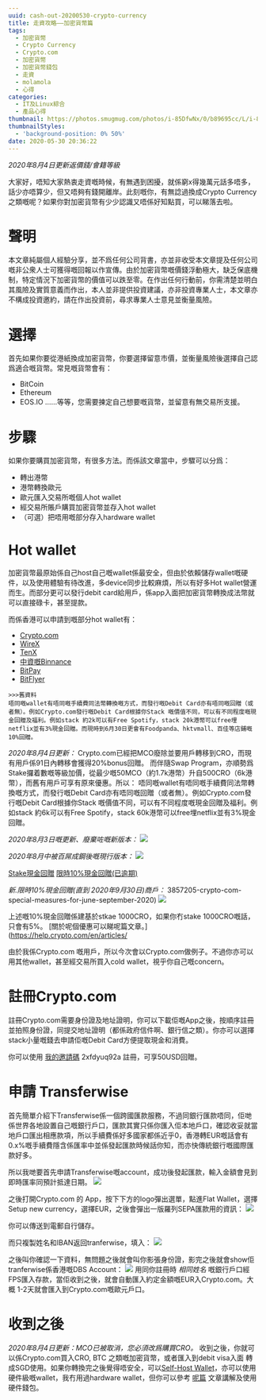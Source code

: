 ```yaml
---
uuid: cash-out-20200530-crypto-currency
title: 走資攻略——加密貨幣篇
tags:
  - 加密貨幣
  - Crypto Currency 
  - Crypto.com
  - 加密貨幣
  - 加密貨幣錢包
  - 走資
  - molamola
  - 心得
categories:
  - IT及Linux綜合
  - 產品心得
thumbnail: https://photos.smugmug.com/photos/i-85DfwNx/0/b89695cc/L/i-85DfwNx-L.png
thumbnailStyles:
  - 'background-position: 0% 50%'
date: 2020-05-30 20:36:22
---
```

*2020年8月4日更新返價錢/會籍等級*

大家好，唔知大家熱衷走資嘅時候，有無遇到困擾，就係窮x得幾萬元話多唔多，話少亦唔算少，但又唔夠有錢開離岸。此刻嘅你，有無諗過換成Crypto Currency之類嘅呢？如果你對加密貨幣有少少認識又唔係好知點買，可以睇落去啦。

# 聲明
本文章純屬個人經驗分享，並不爲任何公司背書，亦並非收受本文章提及任何公司嘅非公衆人士可獲得嘅回報以作宣傳。由於加密貨幣嘅價錢浮動極大，缺乏保底機制，特定情況下加密貨幣的價值可以跌至零。在作出任何行動前，你需清楚並明白其風險及實質意義而作出，本人並非提供投資建議，亦非投資專業人士，本文章亦不構成投資邀約，請在作出投資前，尋求專業人士意見並衡量風險。

# 選擇
首先如果你要從港紙換成加密貨幣，你要選擇留意市價，並衡量風險後選擇自己認爲適合嘅貨幣。常見嘅貨幣會有：
- BitCoin
- Ethereum
-  EOS.IO
……等等，您需要揀定自己想要嘅貨幣，並留意有無交易所支援。

# 步驟
如果你要購買加密貨幣，有很多方法。而係該文章當中，步驟可以分爲：
- 轉出港幣
- 港幣轉換歐元
- 歐元匯入交易所嘅個人hot wallet
- 經交易所賬戶購買加密貨幣並存入hot wallet
- （可選）把唔用嘅部分存入hardware wallet

# Hot wallet
加密貨幣最原始係自己host自己嘅wallet係最安全，但由於依賴儲存wallet嘅硬件，以及使用體驗有待改進，多device同步比較麻煩，所以有好多Hot wallet營運而生。而部分更可以發行debit card給用戶，係app入面把加密貨幣轉換成法幣就可以直接碌卡，甚至提款。

而係香港可以申請到嘅部分hot wallet有：
- [Crypto.com](https://crypto.com/)
- [WireX](https://wirexapp.com/en/card)
- [TenX](https://tenx.tech/)
- [中資嘅Binnance](https://www.binance.com)
- [BitPay](https://bitpay.com/)
- [BitFlyer](https://bitflyer.com/ja-jp/)
```
>>>舊資料
唔同嘅wallet有唔同嘅手續費同法幣轉換嘅方式，而發行嘅Debit Card亦有唔同嘅回贈（或者無）。例如Crypto.com發行嘅Debit Card根據你Stack 嘅價值不同，可以有不同程度嘅現金回贈及福利。例如stack 約2k可以有Free Spotify，stack 20k港幣可以free埋netflix並有3%現金回贈。而現時到6月30日更會有Foodpanda、hktvmall、百佳等店鋪嘅10%回贈。
```
*2020年8月4日更新：*
Crypto.com已經把MCO廢除並要用戶轉移到CRO，而現有用戶係91日內轉移會獲得20%bonus回贈。
而伴隨Swap Program，亦順勢爲Stake攞着數嘅等級加價，從最少嘅50MCO（約1.7k港幣）升自500CRO（6k港幣），而舊有用戶可享有原來優惠。所以：
唔同嘅wallet有唔同嘅手續費同法幣轉換嘅方式，而發行嘅Debit Card亦有唔同嘅回贈（或者無）。例如Crypto.com發行嘅Debit Card根據你Stack 嘅價值不同，可以有不同程度嘅現金回贈及福利。例如stack 約6k可以有Free Spotify，stack 60k港幣可以free埋netflix並有3%現金回贈。


*2020年8月3日嘅更新、廢棄咗嘅新版本：*
![](https://photos.smugmug.com/photos/i-Wcv6WJQ/0/c4c8cf1d/X2/i-Wcv6WJQ-X2.png)


*2020年8月中被百屌成鋼後嘅現行版本：*
![](https://photos.smugmug.com/photos/i-H7hW9TV/0/db797e3b/X2/i-H7hW9TV-X2.png)

[Stake現金回贈](https://crypto.com/en/cards.html)
[限時10%現金回贈(已逾期)](https://blog.crypto.com/new-food-and-grocery-brands-added-with-up-to-10-back-on-mco-visa-card/)

*新.限時10%現金回贈(直到 2020年9月30日)商戶：*
3857205-crypto-com-special-measures-for-june-september-2020)
![](https://downloads.intercomcdn.com/i/o/213822184/8ddb0d5b394b1dc5c4d9f813/image.png)

上述嘅10%現金回贈係建基於stkae 1000CRO，如果你冇stake 1000CRO嘅話，只會有5%。
[關於呢個優惠可以睇呢篇文章。](https://help.crypto.com/en/articles/

由於我係Crypto.com 嘅用戶，所以今次會以Crypto.com做例子。不過你亦可以用其他wallet，甚至經交易所買入cold wallet，視乎你自己嘅concern。

# 註冊Crypto.com
註冊Crypto.com需要身份證及地址證明，你可以下載佢嘅App之後，按順序註冊並拍照身份證，同提交地址證明（都係政府信件啊、銀行信之類）。你亦可以選擇stack小量嘅錢去申請佢嘅Debit Card方便提取現金和消費。

你可以使用 [我的邀請碼](https://platinum.crypto.com/r/2xfdyuq92a) 2xfdyuq92a 註冊，可享50USD回贈。

# 申請 Transferwise
首先簡單介紹下Transferwise係一個跨國匯款服務，不過同銀行匯款唔同，佢哋係世界各地設置自己嘅銀行戶口，匯款其實只係你匯入佢本地戶口，確認收妥就當地戶口匯出相應款項，所以手續費係好多國家都係近乎0，香港轉EUR嘅話會有0.x%嘅手續費隱含係匯率中並係發起匯款時候話你知，而亦快傳統銀行嘅國際匯款好多。

所以我哋要首先申請Transferwise嘅account，成功後發起匯款，輸入金額會見到即時匯率同預計抵達日期。
![](https://photos.smugmug.com/photos/i-85DfwNx/0/b89695cc/L/i-85DfwNx-L.png)

之後打開Crypto.com 的 App，按下下方的logo彈出選單，點進Flat Wallet，選擇Setup new currency，選擇EUR，之後會彈出一版羅列SEPA匯款用的資訊：
![](https://photos.smugmug.com/photos/i-Qpmbdvw/0/a62b7546/X2/i-Qpmbdvw-X2.jpg)

你可以傳送到電郵自行儲存。

而只複製姓名和IBAN返回tranferwise，填入：
![](https://photos.smugmug.com/photos/i-dpkxggF/0/f68b0624/M/i-dpkxggF-M.png)

之後叫你確認一下資料，無問題之後就會叫你影張身份證，影完之後就會show佢tranferwise係香港嘅DBS Account：
![](https://photos.smugmug.com/photos/i-TfHvzcK/0/f0d83c3b/L/i-TfHvzcK-L.png)
用同你註冊時 *相同姓名* 嘅銀行戶口經FPS匯入存款，當佢收到之後，就會自動匯入約定金額嘅EUR入Crypto.com。大概 1-2天就會匯入到Crypto.com嘅歐元戶口。

# 收到之後
*2020年8月4日更新：MCO已被取消，您必須改爲購買CRO。*
收到之後，你就可以係Crypto.com買入CRO, BTC 之類嘅加密貨幣，或者匯入到debit visa入面 轉成SGD使用。如果你轉換完之後覺得唔安全，可以[Self-Host Wallet](https://www.cryptocompare.com/wallets/#/overview)，亦可以使用硬件級嘅wallet，我冇用過hardware wallet，但你可以參考 [呢篇](https://blockgeeks.com/guides/best-hardware-wallets-comparative-list-blockgeeks/) 文章講解及使用硬件錢包。